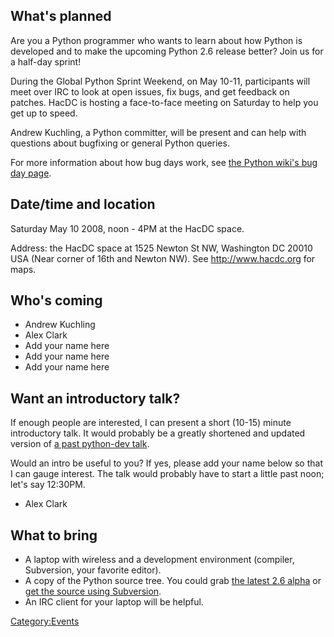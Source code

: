 ## What's planned

Are you a Python programmer who wants to learn about how Python is
developed and to make the upcoming Python 2.6 release better? Join us
for a half-day sprint!

During the Global Python Sprint Weekend, on May 10-11, participants will
meet over IRC to look at open issues, fix bugs, and get feedback on
patches. HacDC is hosting a face-to-face meeting on Saturday to help you
get up to speed.

Andrew Kuchling, a Python committer, will be present and can help with
questions about bugfixing or general Python queries.

For more information about how bug days work, see [the Python wiki's bug
day page](http://wiki.python.org/moin/PythonBugDay).

## Date/time and location

Saturday May 10 2008, noon - 4PM at the HacDC space.

Address: the HacDC space at 1525 Newton St NW, Washington DC 20010 USA
(Near corner of 16th and Newton NW). See <http://www.hacdc.org> for
maps.

## Who's coming

-   Andrew Kuchling
-   Alex Clark
-   Add your name here
-   Add your name here
-   Add your name here

## Want an introductory talk?

If enough people are interested, I can present a short (10-15) minute
introductory talk. It would probably be a greatly shortened and updated
version of [a past python-dev
talk](http://www.amk.ca/talks/python-dev/).

Would an intro be useful to you? If yes, please add your name below so
that I can gauge interest. The talk would probably have to start a
little past noon; let's say 12:30PM.

-   Alex Clark

## What to bring

-   A laptop with wireless and a development environment (compiler,
    Subversion, your favorite editor).
-   A copy of the Python source tree. You could grab [the latest 2.6
    alpha](http://www.python.org/download/releases/2.6/) or [get the
    source using
    Subversion](http://www.python.org/dev/faq/#subversion-svn).
-   An IRC client for your laptop will be helpful.

[Category:Events](Category:Events)
